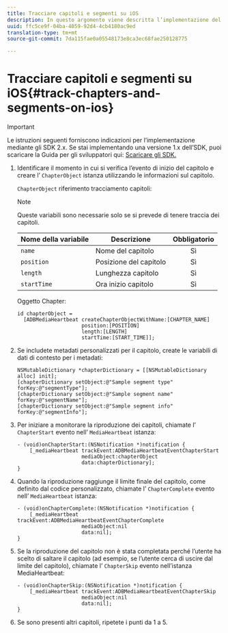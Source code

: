 ```yaml
---
title: Tracciare capitoli e segmenti su iOS
description: In questo argomento viene descritta l’implementazione del tracciamento di capitoli e segmenti mediante l’SDK per file multimediali su iOS.
uuid: ffc5ce9f-04ba-4059-92d4-4cb4180ac9ed
translation-type: tm+mt
source-git-commit: 7da115fae0a05548173e8ca3ec68fae250128775

---
```



# Tracciare capitoli e segmenti su iOS{#track-chapters-and-segments-on-ios}

>[!IMPORTANT]
>
>Le istruzioni seguenti forniscono indicazioni per l’implementazione mediante gli SDK 2.x. Se stai implementando una versione 1.x dell’SDK, puoi scaricare la Guida per gli sviluppatori qui: [Scaricare gli SDK.](/help/sdk-implement/download-sdks.md)

1. Identificare il momento in cui si verifica l’evento di inizio del capitolo e creare l’ `ChapterObject` istanza utilizzando le informazioni sul capitolo.

   `ChapterObject` riferimento tracciamento capitoli:

   >[!NOTE]
   >
   >Queste variabili sono necessarie solo se si prevede di tenere traccia dei capitoli.

   | Nome della variabile | Descrizione | Obbligatorio |
   | --- | --- | :---: |
   | `name` | Nome del capitolo | Sì |
   | `position` | Posizione del capitolo | Sì |
   | `length` | Lunghezza capitolo | Sì |
   | `startTime` | Ora inizio capitolo | Sì |

   Oggetto Chapter:

   ```
   id chapterObject =  
     [ADBMediaHeartbeat createChapterObjectWithName:[CHAPTER_NAME] 
                        position:[POSITION] 
                        length:[LENGTH] 
                        startTime:[START_TIME]];
   ```

1. Se includete metadati personalizzati per il capitolo, create le variabili di dati di contesto per i metadati:

   ```
   NSMutableDictionary *chapterDictionary = [[NSMutableDictionary alloc] init]; 
   [chapterDictionary setObject:@"Sample segment type" forKey:@"segmentType"]; 
   [chapterDictionary setObject:@"Sample segment name" forKey:@"segmentName"]; 
   [chapterDictionary setObject:@"Sample segment info" forKey:@"segmentInfo"];
   ```

1. Per iniziare a monitorare la riproduzione dei capitoli, chiamate l’ `ChapterStart` evento nell’ `MediaHeartbeat` istanza:

   ```
   - (void)onChapterStart:(NSNotification *)notification { 
       [_mediaHeartbeat trackEvent:ADBMediaHeartbeatEventChapterStart  
                        mediaObject:chapterObject     
                        data:chapterDictionary]; 
   }
   ```

1. Quando la riproduzione raggiunge il limite finale del capitolo, come definito dal codice personalizzato, chiamate l’ `ChapterComplete` evento nell’ `MediaHeartbeat` istanza:

   ```
   - (void)onChapterComplete:(NSNotification *)notification { 
       [_mediaHeartbeat trackEvent:ADBMediaHeartbeatEventChapterComplete  
                        mediaObject:nil  
                        data:nil]; 
   }
   ```

1. Se la riproduzione del capitolo non è stata completata perché l’utente ha scelto di saltare il capitolo (ad esempio, se l’utente cerca di uscire dal limite del capitolo), chiamate l’ `ChapterSkip` evento nell’istanza MediaHeartbeat:

   ```
   - (void)onChapterSkip:(NSNotification *)notification { 
       [_mediaHeartbeat trackEvent:ADBMediaHeartbeatEventChapterSkip  
                        mediaObject:nil  
                        data:nil]; 
   }
   ```

1. Se sono presenti altri capitoli, ripetete i punti da 1 a 5.

